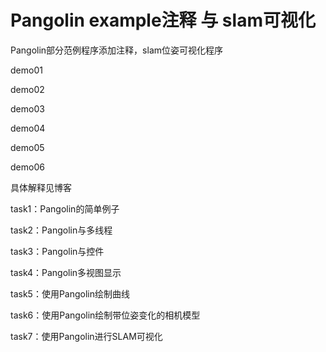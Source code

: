 # Pangolin example注释 与 slam可视化

Pangolin部分范例程序添加注释，slam位姿可视化程序

demo01

demo02

demo03

demo04

demo05

demo06

具体解释见博客

task1：Pangolin的简单例子

task2：Pangolin与多线程

task3：Pangolin与控件

task4：Pangolin多视图显示

task5：使用Pangolin绘制曲线

task6：使用Pangolin绘制带位姿变化的相机模型

task7：使用Pangolin进行SLAM可视化
